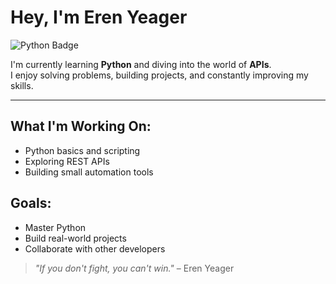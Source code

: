 # Hey, I'm Eren Yeager

![Python Badge](https://camo.githubusercontent.com/07858da9ad3cd19f1e10777508bf1b5470f22f8eb0b3ceaa425e2ff85461e30e/68747470733a2f2f696d672e736869656c64732e696f2f62616467652f507974686f6e2d3337373641423f7374796c653d666f722d7468652d6261646765266c6f676f3d707974686f6e266c6f676f436f6c6f723d7768697465)

I'm currently learning **Python** and diving into the world of **APIs**.  
I enjoy solving problems, building projects, and constantly improving my skills.

---

## What I'm Working On:
- Python basics and scripting  
- Exploring REST APIs  
- Building small automation tools  

## Goals:
- Master Python  
- Build real-world projects  
- Collaborate with other developers  

> *"If you don't fight, you can't win."* – Eren Yeager